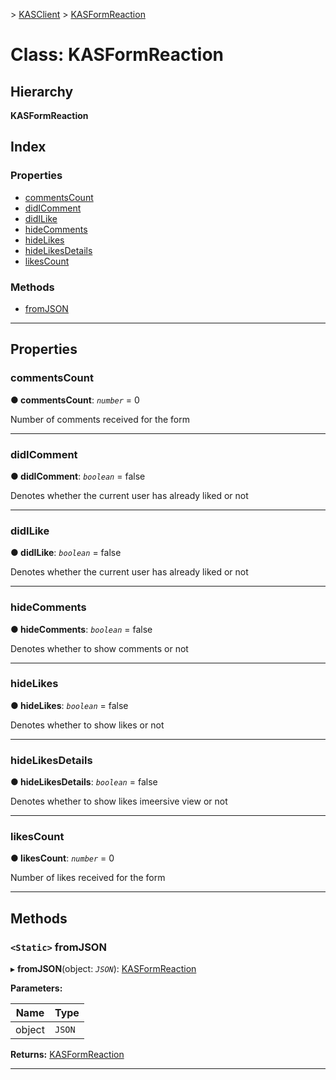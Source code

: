 [](../README.md) > [KASClient](../modules/kasclient.md) > [KASFormReaction](../classes/kasclient.kasformreaction.md)

# Class: KASFormReaction

## Hierarchy

**KASFormReaction**

## Index

### Properties

* [commentsCount](kasclient.kasformreaction.md#commentscount)
* [didIComment](kasclient.kasformreaction.md#didicomment)
* [didILike](kasclient.kasformreaction.md#didilike)
* [hideComments](kasclient.kasformreaction.md#hidecomments)
* [hideLikes](kasclient.kasformreaction.md#hidelikes)
* [hideLikesDetails](kasclient.kasformreaction.md#hidelikesdetails)
* [likesCount](kasclient.kasformreaction.md#likescount)


### Methods

* [fromJSON](kasclient.kasformreaction.md#fromjson)




---

## Properties

<a id="commentscount"></a>

###  commentsCount

**● commentsCount**: *`number`* = 0


Number of comments received for the form


___




<a id="didicomment"></a>

###  didIComment

**● didIComment**: *`boolean`* = false


Denotes whether the current user has already liked or not


___




<a id="didilike"></a>

###  didILike

**● didILike**: *`boolean`* = false


Denotes whether the current user has already liked or not


___




<a id="hidecomments"></a>

###  hideComments

**● hideComments**: *`boolean`* = false


Denotes whether to show comments or not


___




<a id="hidelikes"></a>

###  hideLikes

**● hideLikes**: *`boolean`* = false


Denotes whether to show likes or not


___




<a id="hidelikesdetails"></a>

###  hideLikesDetails

**● hideLikesDetails**: *`boolean`* = false


Denotes whether to show likes imeersive view or not


___




<a id="likescount"></a>

###  likesCount

**● likesCount**: *`number`* = 0


Number of likes received for the form


___





## Methods

<a id="fromjson"></a>

### `<Static>` fromJSON

▸ **fromJSON**(object: *`JSON`*): [KASFormReaction](kasclient.kasformreaction.md)

**Parameters:**

| Name | Type |
| ------ | ------ |
| object | `JSON` |

**Returns:** [KASFormReaction](kasclient.kasformreaction.md)

___





